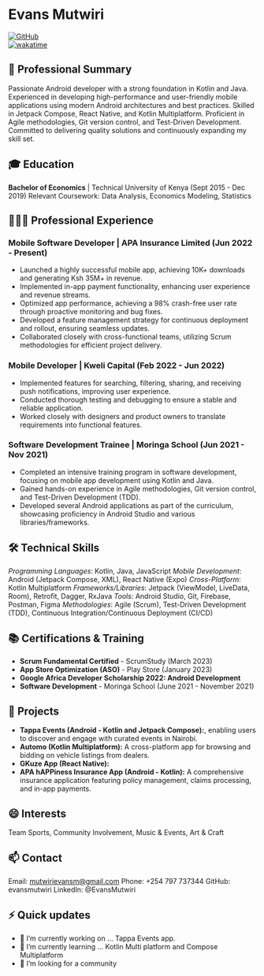 # Evans Mutwiri
[![GitHub](https://img.shields.io/badge/github-%23121011.svg?style=for-the-badge&logo=github&logoColor=white)](https://beeazy.github.io/)\
  [![wakatime](https://wakatime.com/badge/user/7fbc5a3c-d96d-4abf-b59f-2945fcfc37c0.svg)](https://wakatime.com/@7fbc5a3c-d96d-4abf-b59f-2945fcfc37c0)

## 🧢 Professional Summary
Passionate Android developer with a strong foundation in Kotlin and Java. Experienced in developing high-performance and user-friendly mobile applications using modern Android architectures and best practices. Skilled in Jetpack Compose, React Native, and Kotlin Multiplatform. Proficient in Agile methodologies, Git version control, and Test-Driven Development. Committed to delivering quality solutions and continuously expanding my skill set.

## 🎓 Education
**Bachelor of Economics** | Technical University of Kenya (Sept 2015 - Dec 2019)
Relevant Coursework: Data Analysis, Economics Modeling, Statistics

## 👨🏽‍💻 Professional Experience

### Mobile Software Developer | APA Insurance Limited (Jun 2022 - Present)

- Launched a highly successful mobile app, achieving 10K+ downloads and generating Ksh 35M+ in revenue.
- Implemented in-app payment functionality, enhancing user experience and revenue streams.
- Optimized app performance, achieving a 98% crash-free user rate through proactive monitoring and bug fixes.
- Developed a feature management strategy for continuous deployment and rollout, ensuring seamless updates.
- Collaborated closely with cross-functional teams, utilizing Scrum methodologies for efficient project delivery.

### Mobile Developer | Kweli Capital (Feb 2022 - Jun 2022)
- Implemented features for searching, filtering, sharing, and receiving push notifications, improving user experience.
- Conducted thorough testing and debugging to ensure a stable and reliable application.
- Worked closely with designers and product owners to translate requirements into functional features.

### Software Development Trainee | Moringa School (Jun 2021 - Nov 2021)
- Completed an intensive training program in software development, focusing on mobile app development using Kotlin and Java.
- Gained hands-on experience in Agile methodologies, Git version control, and Test-Driven Development (TDD).
- Developed several Android applications as part of the curriculum, showcasing proficiency in Android Studio and various libraries/frameworks.

## 🛠 Technical Skills

*Programming Languages*: Kotlin, Java, JavaScript
*Mobile Development*: Android (Jetpack Compose, XML), React Native (Expo)
*Cross-Platform*: Kotlin Multiplatform
*Frameworks/Libraries*: Jetpack (ViewModel, LiveData, Room), Retrofit, Dagger, RxJava
*Tools*: Android Studio, Git, Firebase, Postman, Figma
*Methodologies*: Agile (Scrum), Test-Driven Development (TDD), Continuous Integration/Continuous Deployment (CI/CD)

## 📚 Certifications & Training

- **Scrum Fundamental Certified** - ScrumStudy (March 2023)
- **App Store Optimization (ASO)** - Play Store (January 2023)
- **Google Africa Developer Scholarship 2022: Android Development**
- **Software Development** - Moringa School (June 2021 - November 2021)

## 🦺 Projects

- **Tappa Events (Android - Kotlin and Jetpack Compose):**, enabling users to discover and engage with curated events in Nairobi.
- **Automo (Kotlin Multiplatform):** A cross-platform app for browsing and bidding on vehicle listings from dealers.
- **GKuze App (React Native):**
- **APA hAPPiness Insurance App (Android - Kotlin):** A comprehensive insurance application featuring policy management, claims processing, and in-app payments.

## 😄 Interests
Team Sports, Community Involvement, Music & Events, Art & Craft

## 📫 Contact
Email: mutwirievansm@gmail.com
Phone: +254 797 737344
GitHub: evansmutwiri
LinkedIn: @EvansMutwiri

## ⚡ Quick updates

- 🔭 I’m currently working on ... Tappa Events app.
- 🌱 I’m currently learning ...  Kotlin Multi platform and Compose Multiplatform
- 🤔 I’m looking for a community

<!-- ![Android Studio](https://img.shields.io/badge/Android%20Studio-3DDC84.svg?style=for-the-badge&logo=android-studio&logoColor=white)\
![IntelliJ IDEA](https://img.shields.io/badge/IntelliJIDEA-000000.svg?style=for-the-badge&logo=intellij-idea&logoColor=white)\
![Xcode](https://img.shields.io/badge/Xcode-007ACC?style=for-the-badge&logo=Xcode&logoColor=white)\
![Dart](https://img.shields.io/badge/dart-%230175C2.svg?style=for-the-badge&logo=dart&logoColor=white)\
![Kotlin](https://img.shields.io/badge/kotlin-%237F52FF.svg?style=for-the-badge&logo=kotlin&logoColor=white)\
![Android](https://img.shields.io/badge/Android-3DDC84?style=for-the-badge&logo=android&logoColor=white)\
![iOS](https://img.shields.io/badge/iOS-000000?style=for-the-badge&logo=ios&logoColor=white)\
![Gradle](https://img.shields.io/badge/Gradle-02303A.svg?style=for-the-badge&logo=Gradle&logoColor=white)\
![Play Store](https://img.shields.io/badge/Google_Play-414141?style=for-the-badge&logo=google-play&logoColor=white)\


**beeazy/beeazy** is a ✨ _special_ ✨ repository because its `README.md` (this file) appears on your GitHub profile.

Here are some ideas to get you started:


- 🌱 I’m currently learning ...
- 👯 I’m looking to collaborate on ...
- 🤔 I’m looking for help with ...
- 💬 Ask me about ...
- 📫 How to reach me: ...
- 😄 Pronouns: ...
- ⚡ Fun fact: ...
-->
